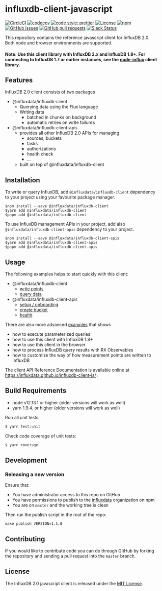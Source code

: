 # influxdb-client-javascript

[![CircleCI](https://circleci.com/gh/influxdata/influxdb-client-js.svg?style=svg)](https://circleci.com/gh/influxdata/influxdb-client-js)
[![codecov](https://codecov.io/gh/influxdata/influxdb-client-js/branch/master/graph/badge.svg)](https://codecov.io/gh/influxdata/influxdb-client-js)
[![code style: prettier](https://img.shields.io/badge/code_style-prettier-ff69b4.svg)](https://github.com/prettier/prettier)
[![License](https://img.shields.io/github/license/influxdata/influxdb-client-js.svg)](https://github.com/influxdata/influxdb-client-js/blob/master/LICENSE)
[![npm](https://img.shields.io/npm/v/@influxdata/influxdb-client)](https://www.npmjs.com/package/@influxdata/influxdb-client)
[![GitHub issues](https://img.shields.io/github/issues-raw/influxdata/influxdb-client-js.svg)](https://github.com/influxdata/influxdb-client-js/issues)
[![GitHub pull requests](https://img.shields.io/github/issues-pr-raw/influxdata/influxdb-client-js.svg)](https://github.com/influxdata/influxdb-client-js/pulls)
[![Slack Status](https://img.shields.io/badge/slack-join_chat-white.svg?logo=slack&style=social)](https://www.influxdata.com/slack)

This repository contains the reference javascript client for InfluxDB 2.0. Both node and browser environments are supported.

#### Note: Use this client library with InfluxDB 2.x and InfluxDB 1.8+. For connecting to InfluxDB 1.7 or earlier instances, see the [node-influx](https://github.com/node-influx/node-influx) client library.

## Features

InfluxDB 2.0 client consists of two packages

- @influxdata/influxdb-client
  - Querying data using the Flux language
  - Writing data
    - batched in chunks on background
    - automatic retries on write failures
- @influxdata/influxdb-client-apis
  - provides all other InfluxDB 2.0 APIs for managing
    - sources, buckets
    - tasks
    - authorizations
    - health check
    - ...
  - built on top of @influxdata/influxdb-client

## Installation

To write or query InfluxDB, add `@influxdata/influxdb-client` dependency to your project using your favourite package manager.

```
$npm install --save @influxdata/influxdb-client
$yarn add @influxdata/influxdb-client
$pnpm add @influxdata/influxdb-client
```

To use InfluxDB management APIs in your project, add also `@influxdata/influxdb-client-apis` dependency to your project.

```
$npm install --save @influxdata/influxdb-client-apis
$yarn add @influxdata/influxdb-client-apis
$pnpm add @influxdata/influxdb-client-apis
```

## Usage

The following examples helps to start quickly with this client:

- @influxdata/influxdb-client
  - [write points](./examples/write.js)
  - [query data](./examples/query.ts)
- @influxdata/influxdb-client-apis
  - [setup / onboarding](./examples/onboarding.js)
  - [create bucket](./examples/createBucket.js)
  - [health](./examples/health.js)

There are also more advanced [examples](./examples/README.md) that shows

- how to execute parameterized queries
- how to use this client with InfluxDB 1.8+
- how to use this client in the browser
- how to process InfluxDB query results with RX Observables
- how to customize the way of how measurement points are written to InfluxDB

The client API Reference Documentation is available online at https://influxdata.github.io/influxdb-client-js/ .

## Build Requirements

- node v12.13.1 or higher (older versions will work as well)
- yarn 1.9.4. or higher (older versions will work as well)

Run all unit tests:

```bash
$ yarn test:unit
```

Check code coverage of unit tests:

```bash
$ yarn coverage
```

## Development

### Releasing a new version

Ensure that:

- You have administrator access to this repo on GitHub
- You have permissions to publish to the [influxdata](https://www.npmjs.com/org/influxdata) organization on npm
- You are on `master` and the working tree is clean

Then run the publish script in the root of the repo:

```
make publish VERSION=1.1.0
```

## Contributing

If you would like to contribute code you can do through GitHub by forking the repository and sending a pull request into the `master` branch.

## License

The InfluxDB 2.0 javascript client is released under the [MIT License](https://opensource.org/licenses/MIT).
